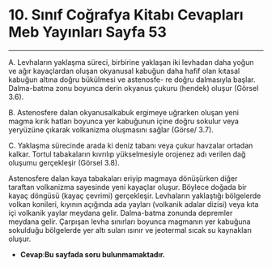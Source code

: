 # 10. Sınıf Coğrafya Kitabı Cevapları Meb Yayınları Sayfa 53

---

A. Levhaların yaklaşma süreci, birbirine yaklaşan iki levhadan daha yoğun ve ağır kayaçlardan oluşan okyanusal kabuğun daha hafif olan kıtasal kabuğun altına doğru bükülmesi ve astenosfe- re doğru dalmasıyla başlar. Dalma-batma zonu boyunca derin okyanus çukuru (hendek) oluşur (Görsel 3.6).

B. Astenosfere dalan okyanusalkabuk ergimeye uğrarken oluşan yeni magma kırık hatları boyunca yer kabuğunun içine doğru sokulur veya yeryüzüne çıkarak volkanizma oluşmasını sağlar (Görse/ 3.7).

C. Yaklaşma sürecinde arada ki deniz tabanı veya çukur havzalar ortadan kalkar. Tortul tabakaların kıvrılıp yükselmesiyle orojenez adı verilen dağ oluşumu gerçekleşir (Görsel 3.8).

Astenosfere dalan kaya tabakaları eriyip magmaya dönüşürken diğer taraftan volkanizma sayesinde yeni kayaçlar oluşur. Böylece doğada bir kayaç döngüsü (kayaç çevrimi) gerçekleşir. Levhaların yaklaştığı bölgelerde volkan konileri, kıyının açığında ada yayları (volkanik adalar dizisi) veya kıta içi volkanik yaylar meydana gelir. Dalma-batma zonunda depremler meydana gelir. Çarpışan levha sınırları boyunca magmanın yer kabuğuna sokulduğu bölgelerde yer altı suları ısınır ve jeotermal sıcak su kaynakları oluşur.

-   **Cevap**:**Bu sayfada soru bulunmamaktadır.**